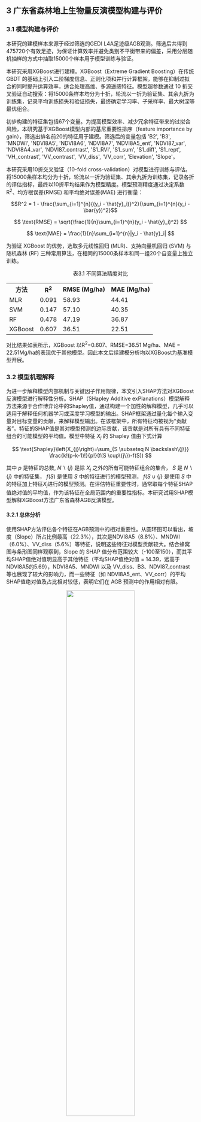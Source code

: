 ## 3 广东省森林地上生物量反演模型构建与评价
### 3.1 模型构建与评价

本研究的建模样本来源于经过筛选的GEDI L4A足迹级AGB观测。筛选后共得到475720个有效足迹，为保证计算效率并避免类别不平衡带来的偏差，采用分层随机抽样的方式中抽取15000个样本用于模型训练与验证。


本研究采用XGBoost进行建模。XGBoost（Extreme Gradient Boosting）在传统 GBDT 的基础上引入二阶梯度信息、正则化项和并行计算框架，能够在抑制过拟合的同时提升运算效率，适合处理高维、多源遥感特征。模型超参数通过 10 折交叉验证自动搜索：将15000条样本均分为十折，轮流以一折为验证集、其余九折为训练集，记录平均训练损失和验证损失，最终确定学习率、子采样率、最大树深等最优组合。

初步构建的特征集包括67个变量。为提高模型效率、减少冗余特征带来的过拟合风险，本研究基于XGBoost模型内部的基尼重要性排序（feature importance by gain），筛选出排名前20的特征用于建模。筛选后的变量包括 'B2',
'B3',
'MNDWI',
'NDVI8A5',
'NDVI8A6',
'NDVI8A7', 
'NDVI8A5\_ent', 
'NDVI87\_var', 
'NDVI8A4\_var', 
'NDVI87\_contrast',
'S1\_RVI',
'S1\_sum', 
'S1\_diff',
'S1\_rept', 
'VH\_contrast',
'VV\_contrast', 
'VV\_diss',
'VV\_corr',
'Elevation',
'Slope'。

本研究采用10折交叉验证（10-fold cross-validation）对模型进行训练与评估。将15000条样本均分为十折，轮流以一折为验证集、其余九折为训练集，记录各折的评估指标，最终以10折平均结果作为模型精度。模型预测精度通过决定系数R<sup>2</sup>、均方根误差(RMSE) 和平均绝对误差(MAE) 进行衡量：


$$R^2 = 1 - \frac{\sum_{i=1}^{n}{(y_i - \hat{y}_i)}^2}{\sum_{i=1}^{n}(y_i - \bar{y})^2}$$


$$ \text{RMSE} = \sqrt{\frac{1}{n}\sum_{i=1}^{n}(y_i - \hat{y}_i)^2} $$

$$ \text{MAE} = \frac{1}{n}\sum_{i=1}^{n}|y_i - \hat{y}_i| $$

为验证 XGBoost 的优势，选取多元线性回归 (MLR)、支持向量机回归 (SVM) 与随机森林 (RF) 三种常用算法，在相同的15000条样本和同一组20个自变量上独立训练。

<p align="center">
表3.1 不同算法精度对比
</p>

<div align="center">
<table>
    <tr>
        <th>方法</th>
        <th>R<sup>2</sup></th>
        <th>RMSE (Mg/ha)</th>
        <th>MAE (Mg/ha)</th>
    </tr>
    <tr>
        <td>MLR</td>
        <td>0.091</td>
        <td>58.93</td>
        <td>44.41</td>
    </tr>
    <tr>
        <td>SVM</td>
        <td>0.147</td>
        <td>57.10</td>
        <td>40.35</td>
    </tr>
    <tr>
        <td>RF</td>
        <td>0.478</td>
        <td>47.19</td>
        <td>36.87</td>
    </tr>
    <tr>
        <td>XGBoost</td>
        <td>0.607</td>
        <td>36.51</td>
        <td>22.51</td>
    </tr>
</table>
</div>


对比结果如表所示，XGBoost 以R<sup>2</sup>=0.607、RMSE=36.51 Mg/ha、MAE = 22.51Mg/ha的表现优于其他模型。因此本文后续建模分析均以XGBoost为基准模型开展。

### 3.2 模型机理解释

为进一步解释模型内部机制与关键因子作用规律，本文引入SHAP方法对XGBoost反演模型进行解释性分析。SHAP（SHapley Additive exPlanations）模型解释方法来源于合作博弈论中的Shapley值，通过构建一个加性的解释模型，几乎可以适用于解释任何机器学习或深度学习模型的输出。SHAP框架通过量化每个输入变量对目标变量的贡献，来解释模型输出。在该框架中，所有特征均被视为“贡献者”。特征的SHAP值是其对模型预测的边际贡献，该贡献是对所有具有不同特征组合的可能模型的平均值。模型中特征 $X_j$ 的 Shapley 值由下式计算

$$ \text{Shapley}\left(X_{j}\right)=\sum_{S \subseteq N \backslash\{j\}} \frac{k!(p-k-1)!}{p!}(f(S \cup\{j\})-f(S)) $$ 

其中 $p$ 是特征的总数, $N\backslash\{j\}$ 是除 $X_j$ 之外的所有可能特征组合的集合， $S$ 是 $N\backslash\{j\}$ 中的特征集， $f(S)$ 是使用 $S$ 中的特征进行的模型预测， $f(S \cup\{j\}$ 是使用 $S$ 中的特征加上特征$X_j$进行的模型预测。在评估特征重要性时，通常取每个特征SHAP值绝对值的平均值，作为该特征在全局范围内的重要性指标。本研究试用SHAP模型解释XGBoost方法广东省森林AGB反演模型。


#### 3.2.1 总体分析
使用SHAP方法评估各个特征在AGB预测中的相对重要性。从圆环图可以看出，坡度（Slope）所占比例最高（22.3\%），其次是NDVI8A5（8.8\%）、MNDWI（6.0\%）、VV\_diss（5.6\%）等特征，说明这些特征对模型贡献较大。结合蜂窝图与条形图同样观察到，Slope 的 SHAP 值分布范围较大（-100至150），而其平均SHAP值绝对值明显高于其他特征（平均SHAP值绝对值 = 14.39，远高于NDVI8A5的5.69），NDVI8A5、MNDWI 以及 VV\_diss、B3、NDVI87\_contrast 等也展现了较大的影响力，而一些特征（如 NDVI8A5\_ent、VV\_corr）的平均SHAP值绝对值及占比相对较低，表明它们在 AGB 预测中的作用相对有限。



<div align="center">
  <img src="https://github.com/Keisei-Kintetsu/My-Undergraduate-Thesis/blob/main/figure/SHAP%E9%A5%BC%E7%8A%B6%E5%9B%BE_00.png?raw=true" style="width:60%;">
</div>


<p align="center">
图3.1 SHAP 模型解释各特征重要性占比
</p>


![这是图片](https://raw.githubusercontent.com/Keisei-Kintetsu/My-Undergraduate-Thesis/8a64fe58faa4ebf855f74fcce0a9e3e7c15528bd/figure/%E8%9C%82%E7%AA%9D%E4%B8%8Ebar_%E5%B8%A6%E6%A0%87%E7%AD%BE.svg)

<p align="center">
图3.2 SHAP 模型解释各特征(a) 蜂窝图; (b) 各特征平均SHAP 值绝对值
</p>


#### 3.2.2 各特征依赖图分析

SHAP依赖图以特定特征的实际取值为 $X$ 轴，该特征对应的SHAP值为 $Y$ 轴，揭示了SHAP值随特征值变化的规律。若SHAP值随特征值的增加而增加，说明该特征值越大，模型预测的输出也越高；反之，若SHAP值随着特征值的增加而减少，则说明该特征对模型输出的贡献随其取值增加而减小，甚至可能产生负向影响。图中若呈现出非线性变化趋势，则说明该特征与模型输出之间存在较为复杂的非线性关系。

为避免原始 SHAP 散点过于离散、难以直观解读，本研究采用广义加性模型（GAM）对每个特征的 SHAP值–特征值关系进行光滑拟合；GAM 具有无需预设函数形式、可灵活捕捉复杂非线性趋势的优势。随后以拟合曲线与SHAP值=0的交点作为“临界点”，并在图中绘制垂直分界线，展示不同取值区间对模型输出由负向到正向（或反向）转换的阈值和趋势。

![这是图片](https://github.com/Keisei-Kintetsu/My-Undergraduate-Thesis/blob/main/figure/GAM%E6%8B%BC%E5%9B%BE1-4-%E5%B8%A6%E6%A0%87%E7%AD%BE.png?raw=true)
<p align="center">
图3.3 特征依赖图(a) Slope; (b) NDVI8A5; (c) MNDWI; (d) VV_diss
</p>


坡度为 AGB 的关键地形驱动因子之一。GAM 拟合显示坡度对地上生物量具有显著的非线性正向影响（ $R^2$ = 0.912， $p$ < 0.001）。在坡度小于约 14° 时，SHAP 值整体偏低，此区间的地形主要为平原和缓坡地区，受城市建设等人类活动影响，AGB 较低。坡度超过 15° 后，SHAP 值快速升高，说明坡度增加促进了 AGB 的积累。

NDVI8A5 与 SHAP 值之间存在明显的分段特征（ $R^2$ = 0.735， $p$  < 0.001）。在 NDVI 低于 0.6 时，SHAP 值整体为负，对 AGB 预测有负向贡献。超过该阈值后，SHAP 值快速跃升至正区间，显示密集的绿色植被对 AGB 起到显著正向作用。

MNDWI 拟合关系显示，当 MNDWI 小于约 –0.55 时 SHAP 值为正，随后下降并转为负向（ $R^2$ = 0.742， $p$  < 0.001）。这可能反映的是由“高反射水体”向“非水体地表”（如裸地或建筑）的过渡。由于水体本身不具有 AGB，因此大部分非负 SHAP 值可能来源于水边林地的混合像元，而 MNDWI 稍高区域（–0.5 至 0.1）则更可能对应城区或裸土，抑制了地上生物量的形成。

VV\_diss 是基于雷达 VV 极化通道计算的纹理指标，衡量局部地表后向散射的异质性。GAM 拟合结果表明其与 SHAP 值之间呈现较为复杂的非线性关系（ $R^2$ = 0.796， $p$ < 0.001），存在3个转折点。超过 25000 后 SHAP 值继续上升，可能表明复杂纹理是 AGB 高值的信号。


![这是图片](https://github.com/Keisei-Kintetsu/My-Undergraduate-Thesis/blob/main/figure/GAM%E6%8B%BC%E5%9B%BE5-8-%E5%B8%A6%E6%A0%87%E7%AD%BE.png?raw=true)
<p align="center">
图3.4 特征依赖图(a) B3; (b) NDVI87_contrast; (c) VV_contrast; (d) Elevation
</p>


在绿波段（B3）反射率分析中，模型显示其在低反射区（<0.05）对 AGB 有正向影响，而在高反射区则转为轻微的负向影响，可能源于草本植物的反射特性强于木本植物，但其地上生物量较低。 单独的 B3 值不足以判断地物类型，其贡献需要结合近红外、红波段共同评估植被状态。此外，B3 在 AGB 建模中的边际作用有限。

高程的SHAP值在0-200m间在0值附近波动，两次穿越SHAP=0值，在 250–600 m 区间对 AGB 有积极贡献，超过约 750 m 后转为负向影响（$R^2$ = 0.657，$p$ < 0.001）。这说明广东省森林在适宜海拔范围内发育良好，过高海拔可能受到气温、土壤湿度等导致森林地上生物量受限。

从第9到第20个特征的 SHAP 依赖图整体呈现“重要性较低、形态高度非线性”的共同特征，但各自仍可识别出若干典型的分段模式与临界点。


![这是图片](https://github.com/Keisei-Kintetsu/My-Undergraduate-Thesis/blob/main/figure/GAM9-16-%E5%B8%A6%E6%A0%87%E7%AD%BE.png?raw=true)
<p align="center">
图3.5 特征依赖图(a) NDVI87_var; (b) NDVI8A7; (c) S1_rept; (d) VH_contrast; (e) B2; (f) S1_RVI; (g) S1_sum; (h) S1_diff
</p>


（1）光学特征类：NDVI8A6 的拐点落在0.13，低于该值时抑制 AGB，超过后显著增益；B2在0.05附近处由负向快速跃升至正向，随后影响趋于平缓。 

（2）光学纹理特征类：NDVI87\_var 在约 值为 9 附近处出现唯一临界点，取值较低时对 AGB 多为负向贡献，跨过该阈值后转为正向且随数值上升而缓慢增强；NDVI8A7 在0.03附近由负转正，随后曲线趋于饱和；NDVI8A4\_var整体保持正向，但在极高区间（> 6000）出现轻微回落；而 NDVI8A5\_ent 则有两个明显阈值（约为3.1和3.9），分别对应负到正及正到负的两次翻转。  

![这是图片](https://github.com/Keisei-Kintetsu/My-Undergraduate-Thesis/blob/main/figure/GAM%E6%8B%BC%E5%9B%BE17-20-%E5%B8%A6%E6%A0%87%E7%AD%BE.png?raw=true)
<p align="center">
图3.6 特征依赖图(a) NDVI8A6; (b) NDVI8A4_var; (c) VV_corr; (d) NDVI8A5_ent
</p>

（3）雷达特征及纹理：S1\_diff 于 –20dB 左右完成负到正转换；S1\_rept 在0.10–0.60之间几乎每隔0.05就出现一次零值穿越，共记录到6个临界点，曲线呈锯齿式波动；S1\_sum 在 –25dB 左右由负转正后保持缓升；S1\_RVI 于 3.0–4.3 区间连现 5 个切换点，整体振幅有限；VH\_contrast 的曲线更为剧烈，在 (0.5–1.6 $\times$ 10<sup>9</sup>) 区间出现 8次正负互换并于高端 (1.5 $\times$ 10<sup>9</sup>) 强烈上扬；VV\_corr则在0.45 附近处完成正到负翻转并随相关性升高而持续降低。  

由于这些特征在全局重要性排序中位列后段，且对 AGB 的作用呈现多次正负切换与显著局部性，本文仅对其主要阈值位置与基本趋势加以概述，不再深入讨论其生态机理与交互影响。

### 3.3 不同变量组合对反演模型的影响

为系统评估不同变量组合对AGB反演精度的影响，基于XGBoost模型对8组变量方案进行了对比分析，结果如表所示。在仅使用光学特征（变量组1）时，模型的R<sup>2</sup>为0.518，RMSE为39.05 Mg/ha，MAE为25.65 Mg/ha；引入光学纹理特征（变量组2）后，模型精度略有提升，R<sup>2</sup>增至0.527，MAE略降至25.58 Mg/ha，表明纹理信息对模型具有一定的补充作用。

<p align="center">
表3.2 不同变量组合对反演模型的影响
</p>

<table>
    <tr>
        <th></th>
        <th>变量选择</th>
        <th>变量个数</th>
        <th>R<sup>2</sup></th>
        <th>RMSE</td>
        <th>MAE</td>
    </tr>
    <tr>
        <td>变量组1</td>
        <td>光学特征</td>
        <td>25</td>
        <td>0.518</td>
        <td>39.05</td>
        <td>25.65</td>
    </tr>
    <tr>
        <td>变量组2</td>
        <td>光学特征+光学纹理特征</td>
        <td>49</td>
        <td>0.527</td>
        <td>39.08</td>
        <td>25.58</td>
    </tr>
    <tr>
        <td>变量组3</td>
        <td>雷达特征</td>
        <td>7</td>
        <td>0.404</td>
        <td>45.44</td>
        <td>29.43</td>
    </tr>
    <tr>
        <td>变量组4</td>
        <td>雷达特征+雷达纹理特征</td>
        <td>15</td>
        <td>0.485</td>
        <td>42.43</td>
        <td>25.67</td>
    </tr>
    <tr>
        <td>变量组5</td>
        <td>光学特征+雷达特征</td>
        <td>33</td>
        <td>0.497</td>
        <td>44.36</td>
        <td>26.63</td>
    </tr>
    <tr>
        <td>变量组6</td>
        <td>变量组2+变量组4</td>
        <td>64</td>
        <td>0.512</td>
        <td>43.08</td>
        <td>25.91</td>
    </tr>
    <tr>
        <td>变量组7</td>
        <td>光学特征+光学纹理特征+雷达特征+雷达纹理特征+地形特征</td>
    </tr>
    <tr>
        <td>变量组8</td>
        <td>筛选后的20个变量</td>
        <td>20</td>
        <td>0.607</td>
        <td>36.51</td>
        <td>22.51</td>
    </tr>
</table>

相比之下，雷达变量（变量组3和4）的表现相对逊色。即使在引入雷达纹理特征后（变量组4），模型R<sup>2</sup>亦仅为0.485，说明在本研究区，雷达信息对AGB的解释力较为有限。而当融合光学和雷达特征（变量组5）后，模型精度介于光学和雷达单独建模之间，未表现出显著的协同增强作用。、


在整合光学与雷达的所有特征及其纹理特征（变量组6）时，模型精度略有下降（R<sup>2</sup>=0.512），可能是由于高维冗余特征干扰模型训练。进一步在变量组7中加入地形特征后，模型精度有所改善（R<sup>2</sup>=0.559，RMSE下降至38.76 Mg/ha），显示地形因子对AGB具有一定的调节效应。

基于变量组7的基尼重要性排序提取前20个关键变量（变量组8），构建精简模型后，其性能反而达到最优，R<sup>2</sup>提升至0.607，RMSE与MAE分别下降至36.51 Mg/ha与22.51 Mg/ha。该结果表明，适度的特征选择不仅可减少模型复杂度，还能有效提升预测精度。


<div align="center">
  <img src="https://github.com/Keisei-Kintetsu/My-Undergraduate-Thesis/blob/main/figure/%E4%B8%8D%E5%90%8C%E5%8F%98%E9%87%8F%E7%BB%84%E5%90%88%E6%95%A3%E7%82%B9%E5%9B%BE-%E5%B8%A6%E6%A0%87%E7%AD%BE.png?raw=true" style="width:90%;">
</div>
